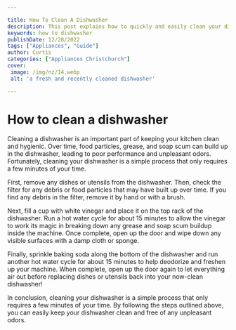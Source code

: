 ```yaml
---

title: How To Clean A Dishwasher
description: This post explains how to quickly and easily clean your dishwasher, so you can keep your kitchen hygienic and free of unpleasant odors - read on to find out how!
keywords: how to dishwasher
publishDate: 12/28/2022
tags: ["Appliances", "Guide"]
author: Curtis
categories: ["Appliances Christchurch"]
cover: 
 image: /img/nz/14.webp
 alt: 'a fresh and recently cleaned dishwasher'

---
```


# How to clean a dishwasher

Cleaning a dishwasher is an important part of keeping your kitchen clean and hygienic. Over time, food particles, grease, and soap scum can build up in the dishwasher, leading to poor performance and unpleasant odors. Fortunately, cleaning your dishwasher is a simple process that only requires a few minutes of your time.

First, remove any dishes or utensils from the dishwasher. Then, check the filter for any debris or food particles that may have built up over time. If you find any debris in the filter, remove it by hand or with a brush.

Next, fill a cup with white vinegar and place it on the top rack of the dishwasher. Run a hot water cycle for about 15 minutes to allow the vinegar to work its magic in breaking down any grease and soap scum buildup inside the machine. Once complete, open up the door and wipe down any visible surfaces with a damp cloth or sponge.

Finally, sprinkle baking soda along the bottom of the dishwasher and run another hot water cycle for about 15 minutes to help deodorize and freshen up your machine. When complete, open up the door again to let everything air out before replacing dishes or utensils back into your now-clean dishwasher!

In conclusion, cleaning your dishwasher is a simple process that only requires a few minutes of your time. By following the steps outlined above, you can easily keep your dishwasher clean and free of any unpleasant odors.